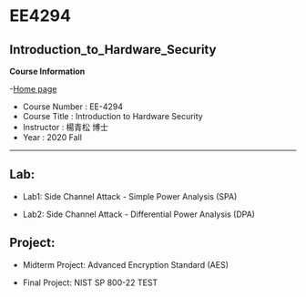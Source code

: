 # EE4294
Introduction_to_Hardware_Security
----
**Course Information**

-[Home page](https://forums.pufsecurity.com/)
- Course Number : EE-4294
- Course Title : Introduction to Hardware Security
- Instructor : 楊青松 博士
- Year : 2020 Fall

----
## Lab: 
- Lab1: Side Channel Attack - Simple Power Analysis (SPA)

- Lab2: Side Channel Attack - Differential Power Analysis (DPA)



## Project: 
- Midterm Project: Advanced Encryption Standard (AES) 

- Final Project: NIST SP 800-22 TEST 
